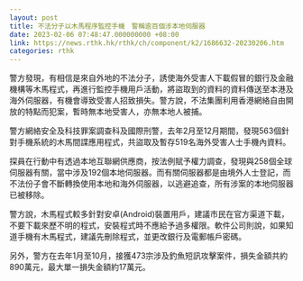 ```yaml
---
layout: post
title: 不法分子以木馬程序監控手機　警稱逾百個涉本地伺服器
date: 2023-02-06 07:48:47.000000000 +08:00
link: https://news.rthk.hk/rthk/ch/component/k2/1686632-20230206.htm
categories: rthk
---
```


警方發現，有相信是來自外地的不法分子，誘使海外受害人下載假冒的銀行及金融機構等木馬程式，再進行監控手機用戶活動，將盜取到的資料的資料傳送至本港及海外伺服器，有機會導致受害人招致損失。警方說，不法集團利用香港網絡自由開放的特點而犯案，暫時無本地受害人，亦無本地人被捕。

警方網絡安全及科技罪案調查科及國際刑警，去年2月至12月期間，發現563個針對手機系統的木馬間諜應用程式，共盜取及暫存519名海外受害人士手機內資料。

探員在行動中有透過本地互聯網供應商，按法例賦予權力調查，發現與258個全球伺服器有關，當中涉及192個本地伺服器。而有關伺服器都是由境外人士登記，而不法份子會不斷轉換使用本地和海外伺服器，以逃避追查，所有涉案的本地伺服器已被移除。

警方說，木馬程式較多針對安卓(Android)裝置用戶，建議市民在官方渠道下載，不要下載來歷不明的程式，安裝程式時不應給予過多權限。軟件公司則說，如果知道手機有木馬程式，建議先刪除程式，並更改銀行及電郵帳戶密碼。

另外，警方在去年1月至10月，接獲473宗涉及釣魚短訊攻擊案件，損失金額共約890萬元，最大單一損失金額約17萬元。
